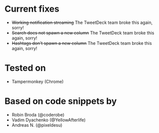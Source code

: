 # Current fixes
- ~~Working notification streaming~~ The TweetDeck team broke this again, sorry!
- ~~Search does not spawn a new column~~ The TweetDeck team broke this again, sorry!
- ~~Hashtags don't spawn a new column~~ The TweetDeck team broke this again, sorry!

# Tested on
- Tampermonkey (Chrome)

# Based on code snippets by
- Robin Broda (@coderobe)
- Vadim Dyachenko (@YellowAfterlife)
- Andreas N. (@pixeldesu)
